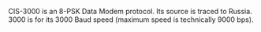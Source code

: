 CIS-3000 is an 8-PSK Data Modem protocol. Its source is traced to Russia. 3000 is for its 3000 Baud speed (maximum speed is technically 9000 bps).
